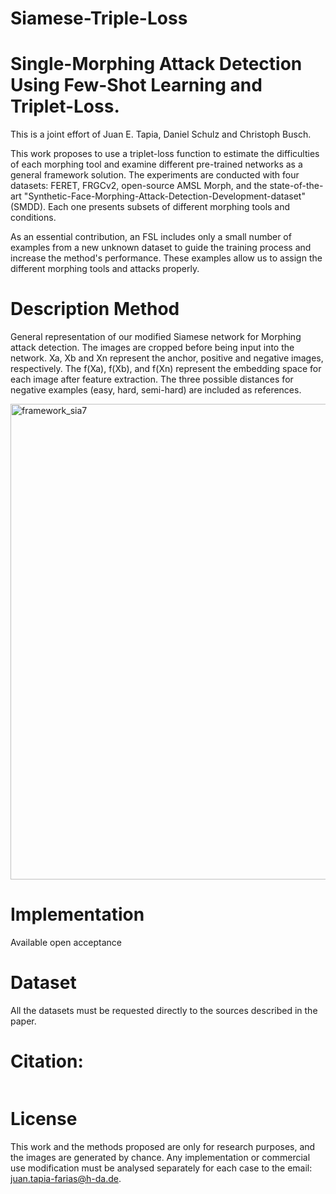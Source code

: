 # Siamese-Triple-Loss
# Single-Morphing Attack Detection Using Few-Shot Learning and Triplet-Loss.
This is a joint effort of Juan E. Tapia, Daniel Schulz and Christoph Busch.

This work proposes to use a triplet-loss function to estimate the difficulties of each morphing tool and examine different pre-trained networks as a general framework solution. The experiments are conducted with four datasets: FERET, FRGCv2, open-source AMSL Morph, and the state-of-the-art "Synthetic-Face-Morphing-Attack-Detection-Development-dataset" (SMDD). Each one presents subsets of different morphing tools and conditions.

As an essential contribution, an FSL includes only a small number of examples from a new unknown dataset to guide the training process and increase the method's performance. These examples allow us to assign the different morphing tools and attacks properly.

# Description Method

 General representation of our modified Siamese network for Morphing attack detection. The images are cropped before being input into the network. Xa, Xb and Xn represent the anchor, positive and negative images, respectively. The f(Xa), f(Xb), and f(Xn) represent the embedding space for each image after feature extraction. The three possible distances for negative examples (easy, hard, semi-hard) are included as references.

<img width="761" alt="framework_sia7" src="https://github.com/user-attachments/assets/718d68b9-9df3-4805-b8e6-00f78833b806" />

# Implementation
Available open acceptance


# Dataset

All the datasets must be requested directly to the sources described in the paper.

# Citation:
```

```
# License
This work and the methods proposed are only for research purposes, and the images are generated by chance. Any implementation or commercial use modification must be analysed separately for each case to the email: juan.tapia-farias@h-da.de.
